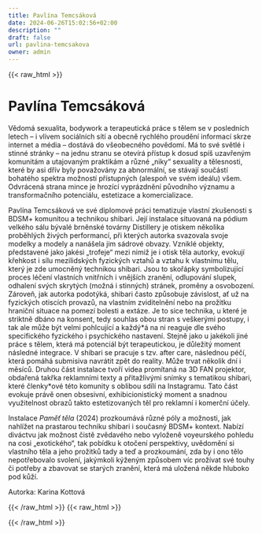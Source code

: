 ```yaml
---
title: Pavlína Temcsáková
date: 2024-06-26T15:02:56+02:00
description: ""
draft: false
url: pavlina-temcsakova
owner: admin
---
```

{{< raw_html >}}
<h1 id="pavl&iacute;na-temcs&aacute;kov&aacute;">Pavl&iacute;na Temcs&aacute;kov&aacute;</h1>
<p class="MsoNormal">Vědom&aacute; sexualita, bodywork a terapeutick&aacute; pr&aacute;ce s tělem se v posledn&iacute;ch letech &ndash; i vlivem soci&aacute;ln&iacute;ch s&iacute;t&iacute; a obecně rychl&eacute;ho prouděn&iacute; informac&iacute; skrze internet a m&eacute;dia &ndash; dost&aacute;v&aacute; do v&scaron;eobecn&eacute;ho povědom&iacute;. M&aacute; to sv&eacute; světl&eacute; i stinn&eacute; str&aacute;nky &ndash; na jednu stranu se otev&iacute;r&aacute; př&iacute;stup k dosud sp&iacute;&scaron; uzavřen&yacute;m komunit&aacute;m a utajovan&yacute;m praktik&aacute;m a různ&eacute; &bdquo;niky&ldquo; sexuality a tělesnosti, kter&eacute; by asi dř&iacute;v byly považov&aacute;ny za abnorm&aacute;ln&iacute;, se st&aacute;vaj&iacute; souč&aacute;st&iacute; bohat&eacute;ho spektra možnost&iacute; př&iacute;stupn&yacute;ch (alespoň ve sv&eacute;m ide&aacute;lu) v&scaron;em. Odvr&aacute;cen&aacute; strana mince je hroz&iacute;c&iacute; vypr&aacute;zdněn&iacute; původn&iacute;ho v&yacute;znamu a transformačn&iacute;ho potenci&aacute;lu, estetizace a komercializace.</p>
<p class="MsoNormal">Pavl&iacute;na Temcs&aacute;kov&aacute; ve sv&eacute; diplomov&eacute; pr&aacute;ci tematizuje vlastn&iacute; zku&scaron;enosti s BDSM+ komunitou a technikou shibari. Jej&iacute; instalace situovan&aacute; na p&oacute;dium velk&eacute;ho s&aacute;lu b&yacute;val&eacute; brněnsk&eacute; tov&aacute;rny Distillery je otiskem několika proběhl&yacute;ch živ&yacute;ch performanc&iacute;, při kter&yacute;ch autorka svazovala svoje modelky a modely a nan&aacute;&scaron;ela jim s&aacute;drov&eacute; obvazy. Vznikl&eacute; objekty, představen&eacute; jako jak&eacute;si &bdquo;trofeje&ldquo; mezi nimiž je i otisk těla autorky, evokuj&iacute; křehkost i s&iacute;lu mezilidsk&yacute;ch fyzick&yacute;ch vztahů a vztahu k vlastn&iacute;mu tělu, kter&yacute; je zde umocněn&yacute; technikou shibari. Jsou to skoř&aacute;pky symbolizuj&iacute;c&iacute; proces l&eacute;čen&iacute; vlastn&iacute;ch vnitřn&iacute;ch i vněj&scaron;&iacute;ch zraněn&iacute;, odlupov&aacute;n&iacute; slupek, odhalen&iacute; sv&yacute;ch skryt&yacute;ch (možn&aacute; i stinn&yacute;ch) str&aacute;nek, proměny a osvobozen&iacute;. Z&aacute;roveň, jak autorka podot&yacute;k&aacute;, shibari často způsobuje z&aacute;vislost, ať už na fyzick&yacute;ch otisc&iacute;ch provazů, na vlastn&iacute;m zviditelněn&iacute; nebo na prožitku hraničn&iacute; situace na pomez&iacute; bolesti a ext&aacute;ze. Je to sice technika, u kter&eacute; je striktně db&aacute;no na konsent, tedy souhlas obou stran s ve&scaron;ker&yacute;mi postupy, i tak ale může b&yacute;t velmi pohlcuj&iacute;c&iacute; a každ&yacute;*&aacute; na ni reaguje dle sv&eacute;ho specifick&eacute;ho fyzick&eacute;ho i psychick&eacute;ho nastaven&iacute;. Stejně jako u jak&eacute;koli jin&eacute; pr&aacute;ce s tělem, kter&aacute; m&aacute; potenci&aacute;l b&yacute;t terapeutickou, je důležit&yacute; moment n&aacute;sledn&eacute; integrace. V shibari se pracuje s tzv. after care, n&aacute;slednou p&eacute;č&iacute;, kter&aacute; pom&aacute;h&aacute; submisiva navr&aacute;tit zpět do reality. Může trvat několik dn&iacute; i měs&iacute;ců. Druhou č&aacute;st instalace tvoř&iacute; videa prom&iacute;tan&aacute; na 3D FAN projektor, obdařen&aacute; takřka reklamn&iacute;mi texty a přitažliv&yacute;mi sn&iacute;mky s tematikou shibari, kter&eacute; členky*ov&eacute; t&eacute;to komunity s oblibou sd&iacute;l&iacute; na Instagramu. Tato č&aacute;st evokuje pr&aacute;vě onen obsesivn&iacute;, exhibicionistick&yacute; moment a snadnou využitelnost obrazů takto estetizovan&yacute;ch těl pro reklamn&iacute; i komerčn&iacute; &uacute;čely.</p>
<p class="MsoNormal">Instalace <em>Paměť těla</em> (2024) prozkoum&aacute;v&aacute; různ&eacute; p&oacute;ly a možnosti, jak nahl&iacute;žet na prastarou techniku shibari i současn&yacute; BDSM+ kontext. Nab&iacute;z&iacute; div&aacute;ctvu jak možnost čistě zvědav&eacute;ho nebo vyloženě voyeursk&eacute;ho pohledu na cosi &bdquo;exotick&eacute;ho&ldquo;, tak pob&iacute;dku k otočen&iacute; perspektivy, uvědoměn&iacute; si vlastn&iacute;ho těla a jeho prožitků tady a teď a prozkoum&aacute;n&iacute;, zda by i ono tělo nepotřebovalo svolen&iacute;, jak&yacute;mkoli k&yacute;žen&yacute;m způsobem v&iacute;c prož&iacute;vat sv&eacute; touhy či potřeby a zbavovat se star&yacute;ch zraněn&iacute;, kter&aacute; m&aacute; uložen&aacute; někde hluboko pod kůž&iacute;.</p>
<p class="MsoNormal">Autorka: Karina Kottov&aacute;</p>
{{< /raw_html >}}
<!-- SECTION BREAK -->
{{< raw_html >}}

{{< /raw_html >}}
